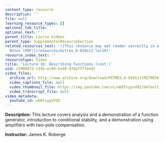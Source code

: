```yaml
---
content_type: resource
description: ''
file: null
learning_resource_types: []
optional_tab_title: ''
optional_text: ''
parent_title: Course Videos
parent_type: SupplementalResourceSection
related_resources_text: '![This resource may not render correctly in a screen reader.](/images/inacessible.gif)[Lecture
  Notes (PDF)](resources/mitres_6-010s13_lec16)'
resource_index_text: ''
resourcetype: Video
title: 'Lecture 16: Describing Functions (cont.)'
uid: c5900872-c93b-ec9d-5e99-d7da7f7fe4d2
video_files:
  archive_url: http://www.archive.org/download/MITRES.6-010S13/MITRES6-010S13_lec16_300k.mp4
  video_captions_file: null
  video_thumbnail_file: https://img.youtube.com/vi/wbEFsypvVQI/default.jpg
  video_transcript_file: null
video_metadata:
  youtube_id: wbEFsypvVQI
---
```


**Description:** This lecture covers analysis and a demonstration of a function generator, introduction to conditional stability, and a demonstration using amplifiers with two-pole compensation.

**Instructor:** James K. Roberge